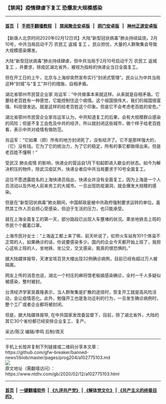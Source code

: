 ### 【禁闻】疫情肆虐下复工 恐爆发大规模感染
------------------------

#### [首页](https://github.com/gfw-breaker/banned-news1/blob/master/README.md) &nbsp;&nbsp;|&nbsp;&nbsp; [手把手翻墙教程](https://github.com/gfw-breaker/guides/wiki) &nbsp;&nbsp;|&nbsp;&nbsp; [禁闻聚合安卓版](https://github.com/gfw-breaker/bn-android) &nbsp;&nbsp;|&nbsp;&nbsp; [网门安卓版](https://github.com/oGate2/oGate) &nbsp;&nbsp;|&nbsp;&nbsp; [神州正道安卓版](https://github.com/SzzdOgate/update) 



<div><div class="post_content" itemprop="articleBody">
 <p>
  【新唐人北京时间2020年02月12日讯】大陆“新型冠状病毒”肺炎持续延烧，2月10号，中共当局启动千万
  <ok href="https://www.ntdtv.com/gb/农民工.htm">
   农民工
  </ok>
  返城
  <ok href="https://www.ntdtv.com/gb/复工.htm">
   复工
  </ok>
  。民众担忧，大量的人群聚集会导致大规模感染爆发。
 </p>
 <p>
  大陆“新型冠状病毒”肺炎持续肆虐，但中共当局于2月10号启动千万
  <ok href="https://www.ntdtv.com/gb/农民工.htm">
   农民工
  </ok>
  返城
  <ok href="https://www.ntdtv.com/gb/复工.htm">
   复工
  </ok>
  ，并要求，除疫区湖北省外，被视为指标的快递业当日全面复工。
 </p>
 <p>
  但在开工日的上午，北京与上海却突然宣布实行“封闭式管理”。民众认为中共当局这种“封城”与“复工”并行的措施，自相矛盾。
 </p>
 <p>
  湖北省鄂州市民营企业家 肖运军：“中共做事本来就这样。从来就是自相矛盾。它要给老百姓有一种感觉，它能控制住这个病情。这个祖国很伟大，我们的祖国很富强、科技很发达。就是这样的给老百姓这个印象。但是它不会考虑老百姓的安危。”
 </p>
 <p>
  湖北省鄂州市民营企业家肖运军认为，中共知道复工的后果，会有大规模群众感染的风险；但是不复工会危及中共的经济，所以就封闭这些城市，做个样子给老百姓看，表示中共对疫情有做防范。
 </p>
 <p>
  肖运军：“它如果（把）所有的地方封闭死了，没有经济了。它不是那样强大的，（它）没有钱。它为了它的统治力，为了它的稳定，所有的事它都做得出来。但是老百姓不懂啊！”
 </p>
 <p>
  受武汉
  <ok href="https://www.ntdtv.com/gb/肺炎疫情.htm">
   肺炎疫情
  </ok>
  的影响，快递业的营运自1月下旬起即进入歇业的状态。如今为解决积压的物件，除武汉疫区外，快递业者应中共当局要求于10号全面复工。
 </p>
 <p>
  这位不愿透露姓名的上海快递员指出，快递业并没有全面复工，因为上海是一个人员流动以及外地人前来务工的大城市。一旦出现防疫漏洞，就会爆发大规模的感染。
 </p>
 <p>
  但是在“新型冠状病毒”肺炎期间，中国邮政是被中共政府强制要求运转的单位。虽然其工作人员会担心受感染，但迫于生活的压力，也只能承受。
 </p>
 <p>
  就在上海全面复工的第一天，部分路段已出现人车壅堵的状况。乘坐地铁去上班的市民个个戴着口罩。
 </p>
 <p>
  上海市民孙女士：“上海返工都上来了嘛，前天听说了，虹桥火车站有101个体温不正常的人，如果确诊的话，你说要感染多少。国内的企业今天都开始上班了，我担心这些上班的人，坐地铁、坐公交，交叉感染，我真的很恐惧的。”
 </p>
 <p>
  据大陆媒体报导，天津宝坻百货大楼出现32例确诊病例，目前已经有超过万人被隔离。
 </p>
 <p>
  网友上传的消息也说，湖北一个村庄的麻将馆老板娘感染确诊，全村一千人多疑似被感染，整村被封。
 </p>
 <p>
  台湾经济学家吴嘉隆表示，当人群聚集是扩散的途径时，恢复开工就是高风险活动，会让疫情恶化。此外，勉强开工也是急功近利的行为，一旦发生确诊病例时，整个工厂或者企业都将被封闭。
 </p>
 <p>
  但是，据大陆媒体报导, 在中共国家发改委监督下，目前，除了湖北省外，大陆的其它30个省份都已经安排企业复工、复产。
 </p>
 <p>
  采访/陈汉 编辑/李鸣 后制/周天
 </p>
 <div class="single_ad">
 </div>
</div>
</div>
<hr/>
手机上长按并复制下列链接或二维码分享本文章：<br/>
https://github.com/gfw-breaker/banned-news1/blob/master/pages/prog204/a102775103.md <br/>
<a href='https://github.com/gfw-breaker/banned-news1/blob/master/pages/prog204/a102775103.md'><img src='https://github.com/gfw-breaker/banned-news1/blob/master/pages/prog204/a102775103.md.png'/></a> <br/>
原文地址（需翻墙访问）：https://www.ntdtv.com/gb/2020/02/12/a102775103.html


------------------------
#### [首页](https://github.com/gfw-breaker/banned-news1/blob/master/README.md) &nbsp;|&nbsp; [一键翻墙软件](https://github.com/gfw-breaker/nogfw/blob/master/README.md) &nbsp;| [《九评共产党》](https://github.com/gfw-breaker/9ping.md/blob/master/README.md#九评之一评共产党是什么) | [《解体党文化》](https://github.com/gfw-breaker/jtdwh.md/blob/master/README.md) | [《共产主义的终极目的》](https://github.com/gfw-breaker/gczydzjmd.md/blob/master/README.md)


<img src='http://gfw-breaker.win/banned-news/pages/prog204/a102775103.md' width='0px' height='0px'/>